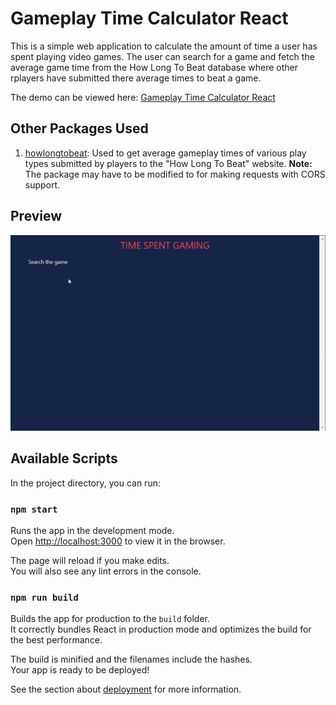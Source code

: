 # Gameplay Time Calculator React

This is a simple web application to calculate the amount of time a user has spent playing video games. The user can search for a game and fetch the average game time from the How Long To Beat database where other rplayers have submitted there average times to beat a game.

The demo can be viewed here: [Gameplay Time Calculator React](https://time-spent-gaming.netlify.app)

## Other Packages Used

1. [howlongtobeat](https://www.npmjs.com/package/howlongtobeat): Used to get average gameplay times of various play types submitted by players to the "How Long To Beat" website. **Note:** The package may have to be modified to for making requests with CORS support.

## Preview

![Desktop Preview](screenshots/time-calc-demo-gif.gif "Desktop GIF")

## Available Scripts

In the project directory, you can run:

### `npm start`

Runs the app in the development mode.\
Open [http://localhost:3000](http://localhost:3000) to view it in the browser.

The page will reload if you make edits.\
You will also see any lint errors in the console.

### `npm run build`

Builds the app for production to the `build` folder.\
It correctly bundles React in production mode and optimizes the build for the best performance.

The build is minified and the filenames include the hashes.\
Your app is ready to be deployed!

See the section about [deployment](https://facebook.github.io/create-react-app/docs/deployment) for more information.